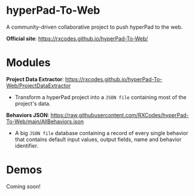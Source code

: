 # hyperPad-To-Web
A community-driven collaborative project to push hyperPad to the web.

**Official site**: https://rxcodes.github.io/hyperPad-To-Web/

# Modules
**Project Data Extractor**: https://rxcodes.github.io/hyperPad-To-Web/ProjectDataExtractor
- Transform a hyperPad project into a `JSON file` containing most of the project's data.

**Behaviors JSON**: https://raw.githubusercontent.com/RXCodes/hyperPad-To-Web/main/AllBehaviors.json
- A big `JSON file` database containing a record of every single behavior that contains default input values, output fields, name and behavior identifier.

# Demos
Coming soon!
